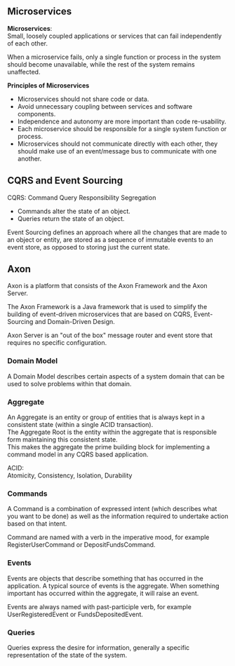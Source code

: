 ## Microservices

**Microservices**:  
Small, loosely coupled applications or services that can fail
independently of each other. 

When a microservice fails, only a single function or process in the system should
become unavailable, while the rest of the system remains unaffected.

**Principles of Microservices**
* Microservices should not share code or data.
* Avoid unnecessary coupling between services and software components.
* Independence and autonomy are more important than code re-usability.
* Each microservice should be responsible for a single system function or process.
* Microservices should not communicate directly with each other, they should make use of
an event/message bus to communicate with one another.

## CQRS and Event Sourcing

CQRS: Command Query Responsibility Segregation
* Commands alter the state of an object.
* Queries return the state of an object.

Event Sourcing defines an approach where all the changes that are made to an object or
entity, are stored as a sequence of immutable events to an event store, as opposed to
storing just the current state.

## Axon

Axon is a platform that consists of the Axon Framework and the Axon Server.

The Axon Framework is a Java framework that is used to simplify the building of event-driven
microservices that are based on CQRS, Event-Sourcing and Domain-Driven Design.

Axon Server is an "out of the box" message router and event store that requires no specific
configuration.

### Domain Model
A Domain Model describes certain aspects of a system domain that can be used to solve problems
within that domain.

### Aggregate
An Aggregate is an entity or group of entities that is always kept in a consistent state
(within a single ACID transaction).  
The Aggregate Root is the entity within the aggregate that is responsible form maintaining 
this consistent state.  
This makes the aggregate the prime building block for implementing a command model in any
CQRS based application.

ACID:  
Atomicity, Consistency, Isolation, Durability

### Commands
A Command is a combination of expressed intent (which describes what you want to be done) as well
as the information required to undertake action based on that intent.

Command are named with a verb in the imperative mood, for example RegisterUserCommand or
DepositFundsCommand.

### Events
Events are objects that describe something that has occurred in the application. A typical source of
events is the aggregate. When something important has occurred within the aggregate, it will raise
an event.

Events are always named with past-participle verb, for example UserRegisteredEvent or
FundsDepositedEvent.

### Queries
Queries express the desire for information, generally a specific representation of the state of
the system.